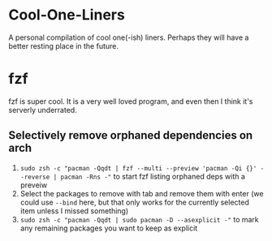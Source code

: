 # Cool-One-Liners
A personal compilation of cool one(-ish) liners. Perhaps they will have a better resting place in the future.

# fzf
fzf is super cool. It is a very well loved program, and even then I think it's serverly underrated.

## Selectively remove orphaned dependencies on arch
1. `sudo zsh -c "pacman -Qqdt | fzf --multi --preview 'pacman -Qi {}' --reverse | pacman -Rns -"` to start fzf listing orphaned deps with a preveiw
2. Select the packages to remove with tab and remove them with enter (we could use `--bind` here, but that only works for the currently selected item unless I missed something)
3. `sudo zsh -c "pacman -Qqdt | sudo pacman -D --asexplicit -"` to mark any remaining packages you want to keep as explicit
